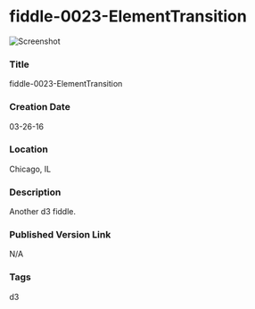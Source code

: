 fiddle-0023-ElementTransition
======

![Screenshot](screenshot.png)


### Title

fiddle-0023-ElementTransition


### Creation Date

03-26-16


### Location

Chicago, IL


### Description

Another d3 fiddle.


### Published Version Link

N/A


### Tags

d3
